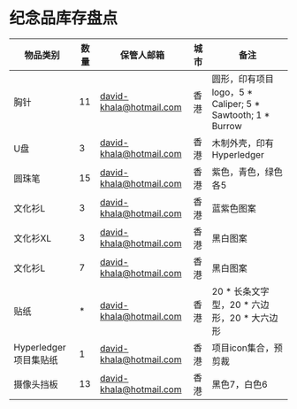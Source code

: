 # 纪念品库存盘点
| 物品类别 | 数量 | 保管人邮箱 | 城市 | 备注 | 
| ---- | ---- | ---- | ---- | ---- |
| 胸针 | 11 | david-khala@hotmail.com | 香港 | 圆形，印有项目logo，5 * Caliper; 5 * Sawtooth; 1 * Burrow | 
| U盘 | 3 | david-khala@hotmail.com | 香港 | 木制外壳，印有Hyperledger |
| 圆珠笔 | 15 | david-khala@hotmail.com | 香港 | 紫色，青色，绿色各5 |
| 文化衫L | 3 | david-khala@hotmail.com | 香港 | 蓝紫色图案 | 
| 文化衫XL | 3 | david-khala@hotmail.com | 香港 | 黑白图案 | 
| 文化衫L | 7 | david-khala@hotmail.com | 香港 | 黑白图案 | 
| 贴纸 | * | david-khala@hotmail.com | 香港 | 20 * 长条文字型，20 * 六边形，20 * 大六边形 | 
| Hyperledger项目集贴纸 | 1 | david-khala@hotmail.com | 香港 | 项目icon集合，预剪裁 | 
| 摄像头挡板 | 13 | david-khala@hotmail.com | 香港 | 黑色7，白色6 | 
